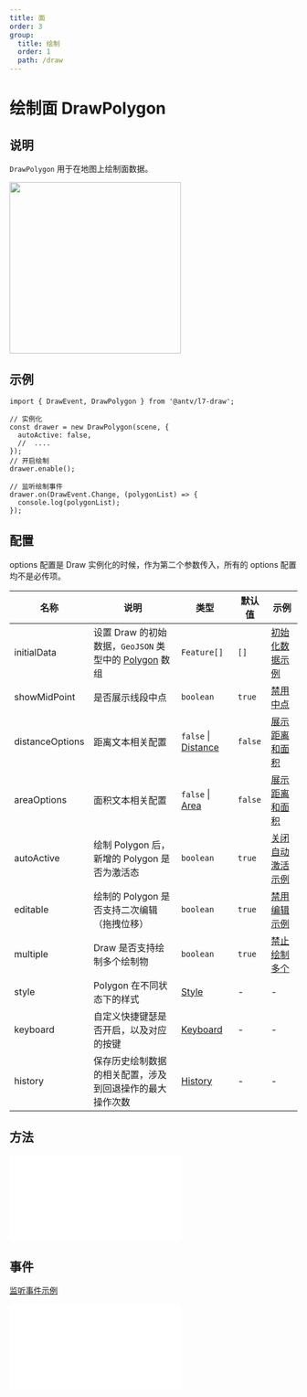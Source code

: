 ```yaml
---
title: 面
order: 3
group:
  title: 绘制
  order: 1
  path: /draw
---
```


# 绘制面 DrawPolygon

## 说明

`DrawPolygon` 用于在地图上绘制面数据。

<img src="https://gw.alipayobjects.com/mdn/rms_2591f5/afts/img/A*PEWMTJnCKcYAAAAAAAAAAAAAARQnAQ" width="300" />

## 示例

```tsx | pure
import { DrawEvent, DrawPolygon } from '@antv/l7-draw';

// 实例化
const drawer = new DrawPolygon(scene, {
  autoActive: false,
  //  ....
});
// 开启绘制
drawer.enable();

// 监听绘制事件
drawer.on(DrawEvent.Change, (polygonList) => {
  console.log(polygonList);
});
```

## 配置

options 配置是 Draw 实例化的时候，作为第二个参数传入，所有的 options 配置均不是必传项。

| 名称            | 说明                                                                                                                 | 类型                                                 | 默认值  | 示例                                                       |
| --------------- | -------------------------------------------------------------------------------------------------------------------- | ---------------------------------------------------- | ------- | ---------------------------------------------------------- |
| initialData     | 设置 Draw 的初始数据，`GeoJSON` 类型中的 [Polygon](https://datatracker.ietf.org/doc/html/rfc7946#section-3.1.6) 数组 | `Feature[]`                                          | `[]`    | [初始化数据示例](/example/polygon/initial-data)            |
| showMidPoint    | 是否展示线段中点                                                                                                     | `boolean`                                            | `true`  | [禁用中点](/example/polygon/mid-point)                     |
| distanceOptions | 距离文本相关配置                                                                                                     | `false` &#124; [Distance](/docs/super/distance#配置) | `false` | [展示距离和面积](/example/polygon/area)                    |
| areaOptions     | 面积文本相关配置                                                                                                     | `false` &#124; [Area](/docs/super/area#配置)         | `false` | [展示距离和面积](/example/polygon/area)                    |
| autoActive      | 绘制 Polygon 后，新增的 Polygon 是否为激活态                                                                         | `boolean`                                            | `true`  | [关闭自动激活示例](/example/polygon/auto-active)           |
| editable        | 绘制的 Polygon 是否支持二次编辑（拖拽位移）                                                                          | `boolean`                                            | `true`  | [禁用编辑示例](/example/polygon/editable)                  |
| multiple        | Draw 是否支持绘制多个绘制物                                                                                          | `boolean`                                            | `true`  | [禁止绘制多个](/example/polygon/multiple#始终最多绘制一个) |
| style           | Polygon 在不同状态下的样式                                                                                           | [Style](/docs/super/style#配置)                      | -       | -                                                          |
| keyboard        | 自定义快捷键瑟是否开启，以及对应的按键                                                                               | [Keyboard](/docs/super/keyboard#配置)                | -       | -                                                          |
| history         | 保存历史绘制数据的相关配置，涉及到回退操作的最大操作次数                                                             | [History](/docs/super/history#配置)                  | -       | -                                                          |

## 方法

<embed src="../method.md"></embed>

## 事件

[监听事件示例](/example/polygon/event)

<embed src="../event.md"></embed>
